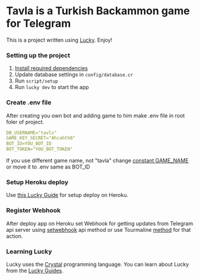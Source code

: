 # Tavla is a Turkish Backammon game for Telegram

This is a project written using [Lucky](https://luckyframework.org). Enjoy!

### Setting up the project

1. [Install required dependencies](https://luckyframework.org/guides/getting-started/installing#install-required-dependencies)
2. Update database settings in `config/database.cr`
3. Run `script/setup`
4. Run `lucky dev` to start the app

### Create .env file

After creating you own bot and adding game to him make .env file in root foler of project.
```yaml
DB_USERNAME="tavls" 
GAME_KEY_SECRET="Ahcahth0"
BOT_ID=YOU_BOT_ID
BOT_TOKEN="YOU_BOT_TOKEN"
```
If you use different game name, not "tavla" change [constant GAME_NAME](https://github.com/dammer/tavla_best_bot/blob/2333cc80e2b60db73e4ce2c4005bd84b8dec0db8/src/bot.cr#L3) or move it to .env same as BOT_ID

### Setup Heroku deploy

Use [this Lucky Guide](https://luckyframework.org/guides/deploying/heroku) for setup deploy on Heroku.

### Register Webhook

After deploy app on Heroku set Webhook for getting updates from Telegram api server using [setwebhook](https://core.telegram.org/bots/api#setwebhook) api method or use Tourmaline [method](https://github.com/protoncr/tourmaline/blob/master/src/tourmaline/client/webhook_methods.cr) for that action.

### Learning Lucky

Lucky uses the [Crystal](https://crystal-lang.org) programming language. You can learn about Lucky from the [Lucky Guides](https://luckyframework.org/guides/getting-started/why-lucky).
